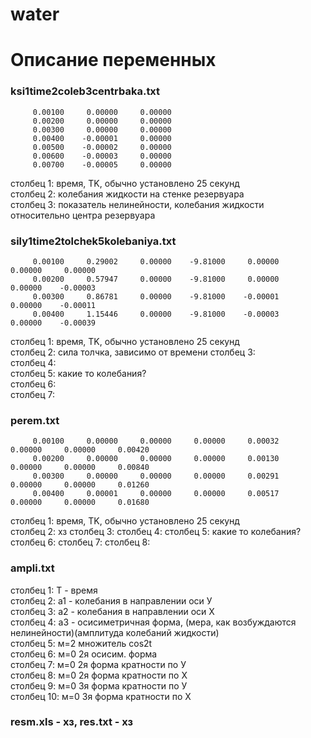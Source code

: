 # water
Описание переменных
===================

### ksi1time2coleb3centrbaka.txt
~~~~
     0.00100     0.00000     0.00000
     0.00200     0.00000     0.00000
     0.00300     0.00000     0.00000
     0.00400    -0.00001     0.00000
     0.00500    -0.00002     0.00000
     0.00600    -0.00003     0.00000
     0.00700    -0.00005     0.00000
~~~~
столбец 1: время, TK, обычно установлено 25 секунд  
столбец 2: колебания жидкости на стенке резервуара  
столбец 3: показатель нелинейности, колебания жидкости относительно центра резервуара  

### sily1time2tolchek5kolebaniya.txt
~~~~
     0.00100     0.29002     0.00000    -9.81000     0.00000     0.00000     0.00000
     0.00200     0.57947     0.00000    -9.81000     0.00000     0.00000    -0.00003
     0.00300     0.86781     0.00000    -9.81000    -0.00001     0.00000    -0.00011
     0.00400     1.15446     0.00000    -9.81000    -0.00003     0.00000    -0.00039
~~~~
столбец 1: время, TK, обычно установлено 25 секунд  
столбец 2: сила толчка, зависимо от времени
столбец 3:  
столбец 4:  
столбец 5: какие то колебания?  
столбец 6:  
столбец 7:  
### perem.txt
~~~~
     0.00100     0.00000     0.00000     0.00000     0.00032     0.00000     0.00000     0.00420
     0.00200     0.00000     0.00000     0.00000     0.00130     0.00000     0.00000     0.00840
     0.00300     0.00000     0.00000     0.00000     0.00291     0.00000     0.00000     0.01260
     0.00400     0.00001     0.00000     0.00000     0.00517     0.00000     0.00000     0.01680
~~~~
столбец 1: время, TK, обычно установлено 25 секунд  
столбец 2: хз
столбец 3: 
столбец 4:
столбец 5: какие то колебания?
столбец 6:
столбец 7:
столбец 8: 
### ampli.txt 
столбец 1: Т - время   
столбец 2: а1 - колебания в направлении оси У  
столбец 3: а2 - колебания в направлении оси Х  
столбец 4: а3 - осисиметричная форма, (мера, как возбуждаются нелинейности)(амплитуда колебаний жидкости)  
столбец 5: м=2 множитель cos2t  
столбец 6: м=0 2я осисим. форма  
столбец 7: м=0 2я форма кратности по У  
столбец 8: м=0 2я форма кратности по Х  
столбец 9: м=0 3я форма кратности по У  
столбец 10: м=0 3я форма кратности по Х  


### resm.xls - хз, res.txt - хз
